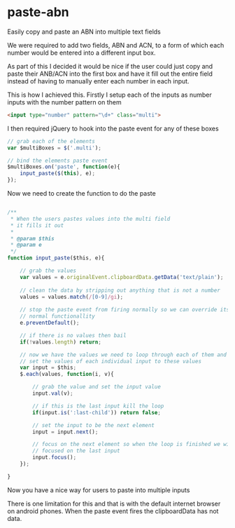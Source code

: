 # paste-abn
Easily copy and paste an ABN into multiple text fields

We were required to add two fields, ABN and ACN, to a form of which each number would be entered into a different input box. 

As part of this I decided it would be nice if the user could just copy and paste their ANB/ACN into the first box and have it fill out the entire field instead of having to manually enter each number in each input.

This is how I achieved this.
Firstly I setup each of the inputs as number inputs with the number pattern on them  
```html
<input type="number" pattern="\d+" class="multi">
```

I then required jQuery to hook into the paste event for any of these boxes
```javascript
// grab each of the elements
var $multiBoxes = $('.multi');

// bind the elements paste event
$multiBoxes.on('paste', function(e){
    input_paste($(this), e);
}); 
```

Now we need to create the function to do the paste
```javascript

/**
 * When the users pastes values into the multi field
 * it fills it out
 *
 * @param $this
 * @param e
 */
function input_paste($this, e){

    // grab the values
    var values = e.originalEvent.clipboardData.getData('text/plain');
    
    // clean the data by stripping out anything that is not a number
    values = values.match(/[0-9]/gi);
    
    // stop the paste event from firing normally so we can override its 
    // normal functionallity
    e.preventDefault();

    // if there is no values then bail
    if(!values.length) return;

    // now we have the values we need to loop through each of them and 
    // set the values of each individual input to these values
    var input = $this;
    $.each(values, function(i, v){

        // grab the value and set the input value
        input.val(v);

        // if this is the last input kill the loop
        if(input.is(':last-child')) return false;

        // set the input to be the next element
        input = input.next();

        // focus on the next element so when the loop is finished we will be
        // focused on the last input
        input.focus();
    });

}

```

Now you have a nice way for users to paste into multiple inputs

There is one limitation for this and that is with the default internet browser on android phones. When the paste event fires the clipboardData has not data. 